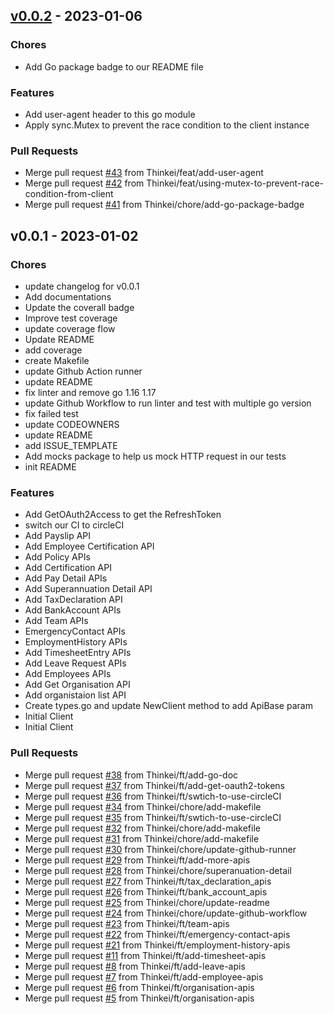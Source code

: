 
<a name="v0.0.2"></a>
## [v0.0.2] - 2023-01-06
### Chores
- Add Go package badge to our README file

### Features
- Add user-agent header to this go module
- Apply sync.Mutex to prevent the race condition to the client instance

### Pull Requests
- Merge pull request [#43](https://github.com/Thinkei/employmenthero-go/issues/43) from Thinkei/feat/add-user-agent
- Merge pull request [#42](https://github.com/Thinkei/employmenthero-go/issues/42) from Thinkei/feat/using-mutex-to-prevent-race-condition-from-client
- Merge pull request [#41](https://github.com/Thinkei/employmenthero-go/issues/41) from Thinkei/chore/add-go-package-badge


<a name="v0.0.1"></a>
## v0.0.1 - 2023-01-02
### Chores
- update changelog for v0.0.1
- Add documentations
- Update the coverall badge
- Improve test coverage
- update coverage flow
- Update README
- add coverage
- create Makefile
- update Github Action runner
- update README
- fix linter and remove go 1.16 1.17
- update Github Workflow to run linter and test with multiple go version
- fix failed test
- update CODEOWNERS
- update README
- add ISSUE_TEMPLATE
- Add mocks package to help us mock HTTP request in our tests
- init README

### Features
- Add GetOAuth2Access to get the RefreshToken
- switch our CI to circleCI
- Add Payslip API
- Add Employee Certification API
- Add Policy APIs
- Add Certification API
- Add Pay Detail APIs
- Add Superannuation Detail API
- Add TaxDeclaration API
- Add BankAccount APIs
- Add Team APIs
- EmergencyContact APIs
- EmploymentHistory APIs
- Add TimesheetEntry APIs
- Add Leave Request APIs
- Add Employees APIs
- Add Get Organisation API
- Add organistaion list API
- Create types.go and update NewClient method to add ApiBase param
- Initial Client
- Initial Client

### Pull Requests
- Merge pull request [#38](https://github.com/Thinkei/employmenthero-go/issues/38) from Thinkei/ft/add-go-doc
- Merge pull request [#37](https://github.com/Thinkei/employmenthero-go/issues/37) from Thinkei/ft/add-get-oauth2-tokens
- Merge pull request [#36](https://github.com/Thinkei/employmenthero-go/issues/36) from Thinkei/ft/swtich-to-use-circleCI
- Merge pull request [#34](https://github.com/Thinkei/employmenthero-go/issues/34) from Thinkei/chore/add-makefile
- Merge pull request [#35](https://github.com/Thinkei/employmenthero-go/issues/35) from Thinkei/ft/swtich-to-use-circleCI
- Merge pull request [#32](https://github.com/Thinkei/employmenthero-go/issues/32) from Thinkei/chore/add-makefile
- Merge pull request [#31](https://github.com/Thinkei/employmenthero-go/issues/31) from Thinkei/chore/add-makefile
- Merge pull request [#30](https://github.com/Thinkei/employmenthero-go/issues/30) from Thinkei/chore/update-github-runner
- Merge pull request [#29](https://github.com/Thinkei/employmenthero-go/issues/29) from Thinkei/ft/add-more-apis
- Merge pull request [#28](https://github.com/Thinkei/employmenthero-go/issues/28) from Thinkei/chore/superanuation-detail
- Merge pull request [#27](https://github.com/Thinkei/employmenthero-go/issues/27) from Thinkei/ft/tax_declaration_apis
- Merge pull request [#26](https://github.com/Thinkei/employmenthero-go/issues/26) from Thinkei/ft/bank_account_apis
- Merge pull request [#25](https://github.com/Thinkei/employmenthero-go/issues/25) from Thinkei/chore/update-readme
- Merge pull request [#24](https://github.com/Thinkei/employmenthero-go/issues/24) from Thinkei/chore/update-github-workflow
- Merge pull request [#23](https://github.com/Thinkei/employmenthero-go/issues/23) from Thinkei/ft/team-apis
- Merge pull request [#22](https://github.com/Thinkei/employmenthero-go/issues/22) from Thinkei/ft/emergency-contact-apis
- Merge pull request [#21](https://github.com/Thinkei/employmenthero-go/issues/21) from Thinkei/ft/employment-history-apis
- Merge pull request [#11](https://github.com/Thinkei/employmenthero-go/issues/11) from Thinkei/ft/add-timesheet-apis
- Merge pull request [#8](https://github.com/Thinkei/employmenthero-go/issues/8) from Thinkei/ft/add-leave-apis
- Merge pull request [#7](https://github.com/Thinkei/employmenthero-go/issues/7) from Thinkei/ft/add-employee-apis
- Merge pull request [#6](https://github.com/Thinkei/employmenthero-go/issues/6) from Thinkei/ft/organisation-apis
- Merge pull request [#5](https://github.com/Thinkei/employmenthero-go/issues/5) from Thinkei/ft/organisation-apis


[v0.0.2]: https://github.com/Thinkei/employmenthero-go/compare/v0.0.1...v0.0.2
